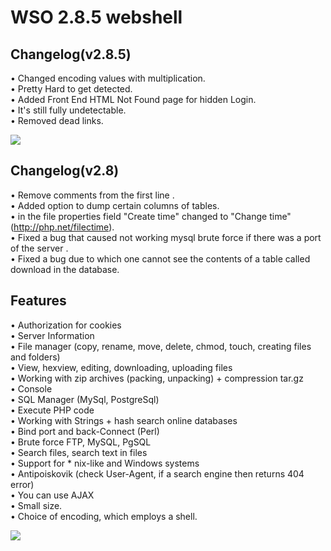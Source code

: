 # WSO 2.8.5 webshell


## Changelog(v2.8.5)

 •	Changed encoding values with multiplication.<br>
 •	Pretty Hard to get detected.<br>
 •	Added Front End HTML Not Found page for hidden Login.<br>
 •	It's still fully undetectable.<br>
 •	Removed dead links.<br>

  <img src="https://cloud.githubusercontent.com/assets/11989524/26680457/0a329710-46c9-11e7-9e21-b9655af24037.JPG">

## Changelog(v2.8)

 •	Remove comments from the first line .<br>
 •	Added option to dump certain columns of tables.<br>
 •	in the file properties field "Create time" changed to "Change time" (http://php.net/filectime).<br>
 •	Fixed a bug that caused not working mysql brute force if there was a port of the server .<br>
 •	Fixed a bug due to which one cannot see the contents of a table called download in the database.
 


## Features

 •	Authorization for cookies<br>
 •	Server Information<br>
 •	File manager (copy, rename, move, delete, chmod, touch, creating files and folders)<br>
 •	View, hexview, editing, downloading, uploading files<br>
 •	Working with zip archives (packing, unpacking) + compression tar.gz<br>
 •	Console<br>
 •	SQL Manager (MySql, PostgreSql)<br>
 •	Execute PHP code<br>
 •	Working with Strings + hash search online databases<br>
 •	Bind port and back-Connect (Perl)<br>
 •	Brute force FTP, MySQL, PgSQL<br>
 •	Search files, search text in files<br>
 •	Support for * nix-like and Windows systems<br>
 •	Antipoiskovik (check User-Agent, if a search engine then returns 404 error)<br>
 •	You can use AJAX<br>
 •	Small size.<br>
 •	Choice of encoding, which employs a shell.<br>
 
 <img src="https://cloud.githubusercontent.com/assets/11989524/26680495/2f2ace34-46c9-11e7-8b55-20a985cdac69.png">
